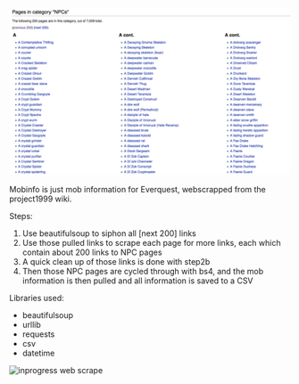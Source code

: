 ![npclinks](/img/npclinks.png "npclinks")

Mobinfo is just mob information for Everquest, webscrapped from the project1999 wiki.

Steps:

1. Use beautifulsoup to siphon all [next 200] links
2. Use those pulled links to scrape each page for more links, each which contain about 200 links to NPC pages
3. A quick clean up of those links is done with step2b
4. Then those NPC pages are cycled through with bs4, and the mob information is then pulled and all information is saved to a CSV


Libraries used:
- beautifulsoup
- urllib
- requests
- csv
- datetime

![inprogress web scrape](/img/mobinfo.gif "Web Scraping each link")
